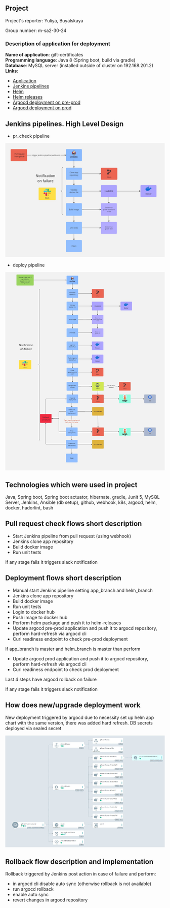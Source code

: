 ## Project
Project's reporter: Yuliya, Buyalskaya

Group number: m-sa2-30-24

### Description of application for deployment

**Name of application**: gift-certificates \
**Programming language**: Java 8 (Spring boot, build via gradle) \
**Database**: MySQL server (installed outside of cluster on 192.168.201.2) \
**Links**:
- [Application](https://github.com/Julie717/gift-certificates)
- [Jenkins pipelines](https://github.com/Julie717/ci-cd-project/tree/master/pipelines)
- [Helm](https://github.com/Julie717/ci-cd-project/tree/master/helm)
- [Helm releases](https://github.com/Julie717/helm-releases)
- [Argocd deployment on pre-prod](https://github.com/Julie717/argocd/blob/master/app/gift-certificates-pre-prod.yaml)
- [Argocd deployment on prod](https://github.com/Julie717/argocd/blob/master/app/gift-certificates-prod.yaml)

## Jenkins pipelines. High Level Design
- pr_check pipeline

![pr_check pipeline](../project/pictures/1.jpg)

- deploy pipeline

![deploy pipeline](../project/pictures/2.jpg)

## Technologies which were used in project
Java, Spring boot, Spring boot actuator, hibernate, gradle, Junit 5, MySQL Server,
Jenkins, Ansible (db setup), github, webhook, k8s, argocd, helm, docker, hadorlint, bash

## Pull request check flows short description

- Start Jenkins pipeline from pull request (using webhook)
- Jenkins clone app repository
- Build docker image
- Run unit tests

If any stage fails it triggers slack notification

## Deployment flows short description

- Manual start Jenkins pipeline setting app_branch and helm_branch
- Jenkins clone app repository
- Build docker image
- Run unit tests
- Login to docker hub
- Push image to docker hub
- Perform helm package and push it to helm-releases
- Update argocd pre-prod application and push it to argocd repository, perform hard-refresh via argocd cli
- Curl readiness endpoint to check pre-prod deployment

If app_branch is master and helm_branch is master than perform
- Update argocd prod application and push it to argocd repository, perform hard-refresh via argocd cli
- Curl readiness endpoint to check prod deployment

Last 4 steps have argocd rollback on failure

If any stage fails it triggers slack notification

## How does new/upgrade deployment work

New deployment triggered by argocd due to necessity set up helm app chart with the same version, there was added hard refresh.
DB secrets deployed via sealed secret

![argocd](../project/pictures/3.jpg)

## Rollback flow description and implementation

Rollback triggered by Jenkins post action in case of failure and perform:

- in argocd cli disable auto sync (otherwise rollback is not available)
- run argocd rollback
- enable auto sync
- revert changes in argocd repository
